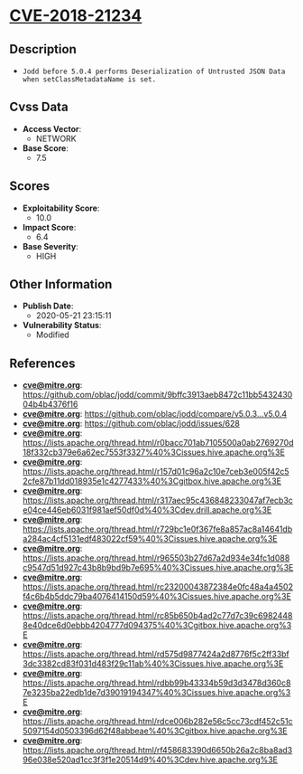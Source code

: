 
# [CVE-2018-21234](https://cve.mitre.org/cgi-bin/cvename.cgi?name=CVE-2018-21234)

## Description

- `Jodd before 5.0.4 performs Deserialization of Untrusted JSON Data when setClassMetadataName is set.`

## Cvss Data

- **Access Vector**:
  - NETWORK
- **Base Score**:
  - 7.5

## Scores

- **Exploitability Score**:
  - 10.0
- **Impact Score**:
  - 6.4
- **Base Severity**:
  - HIGH

## Other Information

- **Publish Date**:
  - 2020-05-21 23:15:11
- **Vulnerability Status**:
  - Modified

## References

- **cve@mitre.org**: https://github.com/oblac/jodd/commit/9bffc3913aeb8472c11bb543243004b4b4376f16
- **cve@mitre.org**: https://github.com/oblac/jodd/compare/v5.0.3...v5.0.4
- **cve@mitre.org**: https://github.com/oblac/jodd/issues/628
- **cve@mitre.org**: https://lists.apache.org/thread.html/r0bacc701ab7105500a0ab2769270d18f332cb379e6a62ec7553f3327%40%3Cissues.hive.apache.org%3E
- **cve@mitre.org**: https://lists.apache.org/thread.html/r157d01c96a2c10e7ceb3e005f42c52cfe87b11dd018935e1c4277433%40%3Cgitbox.hive.apache.org%3E
- **cve@mitre.org**: https://lists.apache.org/thread.html/r317aec95c436848233047af7ecb3ce04ce446eb6031f981aef50df0d%40%3Cdev.drill.apache.org%3E
- **cve@mitre.org**: https://lists.apache.org/thread.html/r729bc1e0f367fe8a857ac8a14641dba284ac4cf5131edf483022cf59%40%3Cissues.hive.apache.org%3E
- **cve@mitre.org**: https://lists.apache.org/thread.html/r965503b27d67a2d934e34fc1d088c9547d51d927c43b8b9bd9b7e695%40%3Cissues.hive.apache.org%3E
- **cve@mitre.org**: https://lists.apache.org/thread.html/rc23200043872384e0fc48a4a4502f4c6b4b5ddc79ba4076414150d59%40%3Cissues.hive.apache.org%3E
- **cve@mitre.org**: https://lists.apache.org/thread.html/rc85b650b4ad2c77d7c39c69824488e40dce6d0ebbb4204777d094375%40%3Cgitbox.hive.apache.org%3E
- **cve@mitre.org**: https://lists.apache.org/thread.html/rd575d9877424a2d8776f5c2ff33bf3dc3382cd83f031d483f29c11ab%40%3Cissues.hive.apache.org%3E
- **cve@mitre.org**: https://lists.apache.org/thread.html/rdbb99b43334b59d3d3478d360c87e3235ba22edb1de7d39019194347%40%3Cissues.hive.apache.org%3E
- **cve@mitre.org**: https://lists.apache.org/thread.html/rdce006b282e56c5cc73cdf452c51c5097154d0503396d62f48abbeae%40%3Cgitbox.hive.apache.org%3E
- **cve@mitre.org**: https://lists.apache.org/thread.html/rf458683390d6650b26a2c8ba8ad396e038e520ad1cc3f3f1e20514d9%40%3Cdev.hive.apache.org%3E
